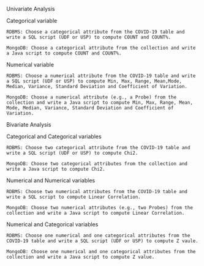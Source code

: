Univariate Analysis

  Categorical variable 
  
    RDBMS: Choose a categorical attribute from the COVID-19 table and write a SQL script (UDF or USP) to compute COUNT and COUNT%.
    
    MongoDB: Choose a categorical attribute from the collection and write a Java script to compute COUNT and COUNT%.
    
    
  Numerical variable
  
    RDBMS: Choose a numerical attribute from the COVID-19 table and write a SQL script (UDF or USP) to compute Min, Max, Range, Mean,Mode, Median, Variance, Standard Deviation and Coefficient of Variation.
    
    MongoDB: Choose a numerical attribute (e.g., a Probe) from the collection and write a Java script to compute Min, Max, Range, Mean, Mode, Median, Variance, Standard Deviation and Coefficient of Variation.



Bivariate Analysis

  Categorical and Categorical  variables
  
    RDBMS: Choose two categorical attribute from the COVID-19 table and write a SQL script (UDF or USP) to compute Chi2.
    
    MongoDB: Choose two categorical attributes from the collection and write a Java script to compute Chi2.
    
    
  Numerical and Numerical variables
  
    RDBMS: Choose two numerical attributes from the COVID-19 table and write a SQL script to compute Linear Correlation.
    
    MongoDB: Choose two numerical attributes (e.g., two Probes) from the collection and write a Java script to compute Linear Correlation.
    
    
  Numerical and Categorical variables
  
    RDBMS: Choose one numerical and one categorical attributes from the COVID-19 table and write a SQL script (UDF or USP) to compute Z vaule.
    
    MongoDB: Choose one numerical and one categorical attributes from the collection and write a Java script to compute Z value.
